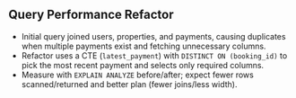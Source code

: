 ## Query Performance Refactor
- Initial query joined users, properties, and payments, causing duplicates when multiple payments exist and fetching unnecessary columns.
- Refactor uses a CTE (`latest_payment`) with `DISTINCT ON (booking_id)` to pick the most recent payment and selects only required columns.
- Measure with `EXPLAIN ANALYZE` before/after; expect fewer rows scanned/returned and better plan (fewer joins/less width).
